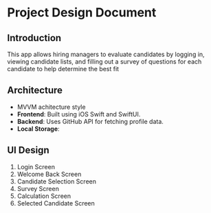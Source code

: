 
# Project Design Document

## Introduction
This app allows hiring managers to evaluate candidates by logging in, viewing candidate lists, and filling out a survey of questions for each candidate to help determine the best fit

## Architecture
- MVVM achitecture style
- **Frontend**: Built using iOS Swift and SwiftUI.
- **Backend**: Uses GitHub API for fetching profile data.
- **Local Storage**: 

## UI Design
1. Login Screen
2. Welcome Back Screen
3. Candidate Selection Screen
4. Survey Screen
5. Calculation Screen
6. Selected Candidate Screen

